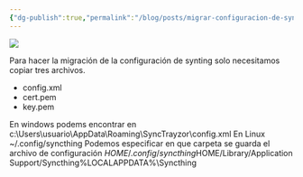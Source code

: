 ```yaml
---
{"dg-publish":true,"permalink":"/blog/posts/migrar-configuracion-de-syncthing-de-un-pc-a-otro/"}
---
```


![](../fetched_images\image.png)

Para hacer la migración de la configuración de synting solo necesitamos
  copiar tres archivos.
* config.xml
* cert.pem
* key.pem

En windows podems encontrar
en 
c:\Users\usuario\AppData\Roaming\SyncTrayzor\config.xml
En Linux 
~/.config/syncthing
Podemos especificar en que carpeta se guarda el archivo de configuración
$HOME/.config/syncthing$HOME/Library/Application Support/Syncthing%LOCALAPPDATA%\Syncthing